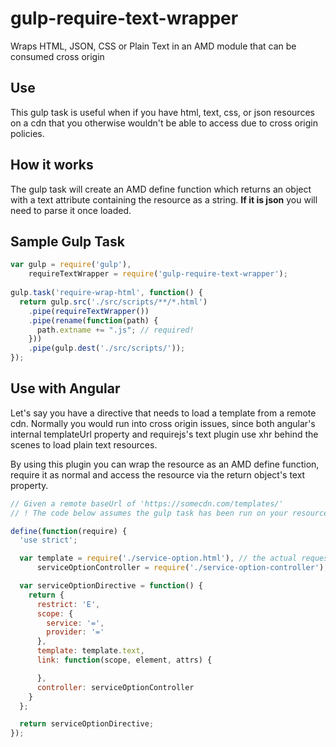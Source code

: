 # gulp-require-text-wrapper
Wraps HTML, JSON, CSS or Plain Text in an AMD module that can be consumed cross origin

## Use
This gulp task is useful when if you have html, text, css, or json resources on a cdn that you otherwise wouldn't be able to access due to cross origin policies.

## How it works
The gulp task will create an AMD define function which returns an object with a text attribute containing the resource as a string. __If it is json__ you will need to parse it once loaded.

## Sample Gulp Task

```js
var gulp = require('gulp'),
    requireTextWrapper = require('gulp-require-text-wrapper');
    
gulp.task('require-wrap-html', function() {
  return gulp.src('./src/scripts/**/*.html')
    .pipe(requireTextWrapper())
    .pipe(rename(function(path) {
      path.extname += ".js"; // required!
    }))
    .pipe(gulp.dest('./src/scripts/'));
});

```
## Use with Angular

Let's say you have a directive that needs to load a template from a remote cdn. Normally you would run into cross origin issues, since both angular's internal templateUrl property and requirejs's text plugin use xhr behind the scenes to load plain text resources.

By using this plugin you can wrap the resource as an AMD define function, require it as normal and access the resource via the return object's text property.

```js
// Given a remote baseUrl of 'https://somecdn.com/templates/'
// ! The code below assumes the gulp task has been run on your resources and pushed to the remote server in its expected location

define(function(require) {
  'use strict';

  var template = require('./service-option.html'), // the actual request will be for 'https://somecdn.com/templates/service-option.html.js'
      serviceOptionController = require('./service-option-controller');

  var serviceOptionDirective = function() {
    return {
      restrict: 'E',
      scope: {
        service: '=',
        provider: '='
      },
      template: template.text,
      link: function(scope, element, attrs) {

      },
      controller: serviceOptionController
    }
  };

  return serviceOptionDirective;
});

```
